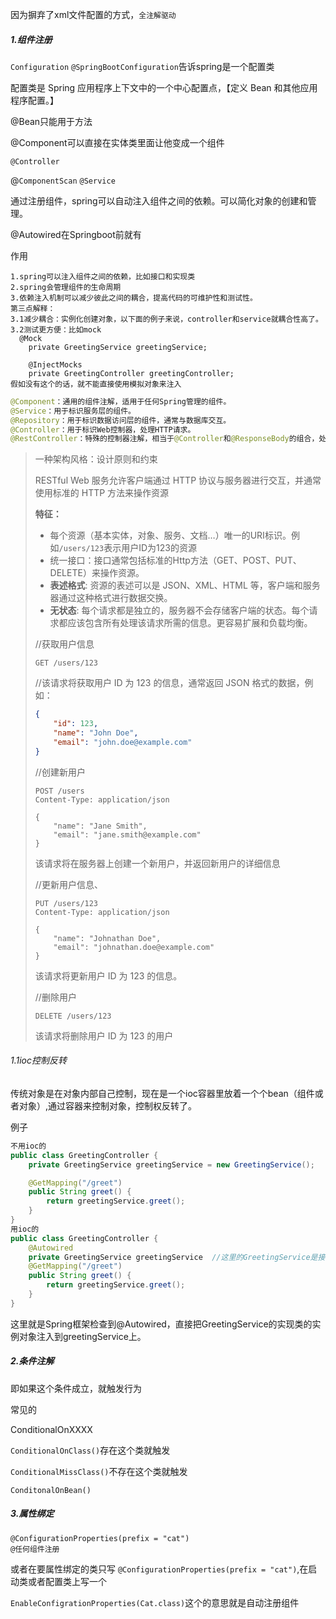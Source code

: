 因为摒弃了xml文件配置的方式，`全注解驱动`

##### 1.组件注册

`Configuration` `@SpringBootConfiguration`告诉spring是一个配置类

配置类是 Spring 应用程序上下文中的一个中心配置点，【定义 Bean 和其他应用程序配置。】

@Bean只能用于方法

@Component可以直接在实体类里面让他变成一个组件

 `@Controller`

@`ComponentScan` `@Service`

通过注册组件，spring可以自动注入组件之间的依赖。可以简化对象的创建和管理。

@Autowired在Springboot前就有

作用

```
1.spring可以注入组件之间的依赖，比如接口和实现类
2.spring会管理组件的生命周期
3.依赖注入机制可以减少彼此之间的耦合，提高代码的可维护性和测试性。
第三点解释：
3.1减少耦合：实例化创建对象，以下面的例子来说，controller和service就耦合性高了。
3.2测试更方便：比如mock
  @Mock
    private GreetingService greetingService;

    @InjectMocks
    private GreetingController greetingController;
假如没有这个的话，就不能直接使用模拟对象来注入
```



```java
@Component：通用的组件注解，适用于任何Spring管理的组件。
@Service：用于标识服务层的组件。
@Repository：用于标识数据访问层的组件，通常与数据库交互。
@Controller：用于标识Web控制器，处理HTTP请求。
@RestController：特殊的控制器注解，相当于@Controller和@ResponseBody的组合，处理RESTful Web服务的请求。
```

> 一种架构风格：设计原则和约束 
>
> RESTful Web 服务允许客户端通过 HTTP 协议与服务器进行交互，并通常使用标准的 HTTP 方法来操作资源 
>
> **特征：**
>
> - 每个资源（基本实体，对象、服务、文档…）唯一的URI标识。例如`/users/123`表示用户ID为123的资源
> - 统一接口：接口通常包括标准的Http方法（GET、POST、PUT、DELETE）来操作资源。
> - **表述格式**: 资源的表述可以是 JSON、XML、HTML 等，客户端和服务器通过这种格式进行数据交换。
> - **无状态**: 每个请求都是独立的，服务器不会存储客户端的状态。每个请求都应该包含所有处理该请求所需的信息。更容易扩展和负载均衡。
>
> //获取用户信息
>
> ```http
> GET /users/123  
> ```
>
> //该请求将获取用户 ID 为 123 的信息，通常返回 JSON 格式的数据，例如：
>
> ```json
> {
>     "id": 123,
>     "name": "John Doe",
>     "email": "john.doe@example.com"
> }
> ```
>
> //创建新用户
>
> ```http
> POST /users
> Content-Type: application/json
> 
> {
>     "name": "Jane Smith",
>     "email": "jane.smith@example.com"
> }
> ```
>
> 该请求将在服务器上创建一个新用户，并返回新用户的详细信息
>
> //更新用户信息、
>
> ```http
> PUT /users/123
> Content-Type: application/json
> 
> {
>     "name": "Johnathan Doe",
>     "email": "johnathan.doe@example.com"
> }
> ```
>
> 该请求将更新用户 ID 为 123 的信息。
>
> //删除用户
>
> ```http
> DELETE /users/123
> ```
>
> 该请求将删除用户 ID 为 123 的用户

###### 1.1ioc控制反转

传统对象是在对象内部自己控制，现在是一个ioc容器里放着一个个bean（组件或者对象）,通过容器来控制对象，控制权反转了。

例子

```java
不用ioc的
public class GreetingController {
    private GreetingService greetingService = new GreetingService();

    @GetMapping("/greet")
    public String greet() {
        return greetingService.greet();
    }
}
用ioc的
public class GreetingController {
  	@Autowired
    private GreetingService greetingService  //这里的GreetingService是接口
    @GetMapping("/greet")
    public String greet() {
        return greetingService.greet();
    }
}
```

这里就是Spring框架检查到@Autowired，直接把GreetingService的实现类的实例对象注入到greetingService上。



##### 2.条件注解

即如果这个条件成立，就触发行为

常见的

ConditionalOnXXXX

`ConditionalOnClass()`存在这个类就触发

`ConditionalMissClass()`不存在这个类就触发

`ConditonalOnBean()`

##### 3.属性绑定

```
@ConfigurationProperties(prefix = "cat")
@任何组件注册
```

 或者在要属性绑定的类只写 `@ConfigurationProperties(prefix = "cat")`,在启动类或者配置类上写一个

`EnableConfigrationProperties(Cat.class)`这个的意思就是自动注册组件